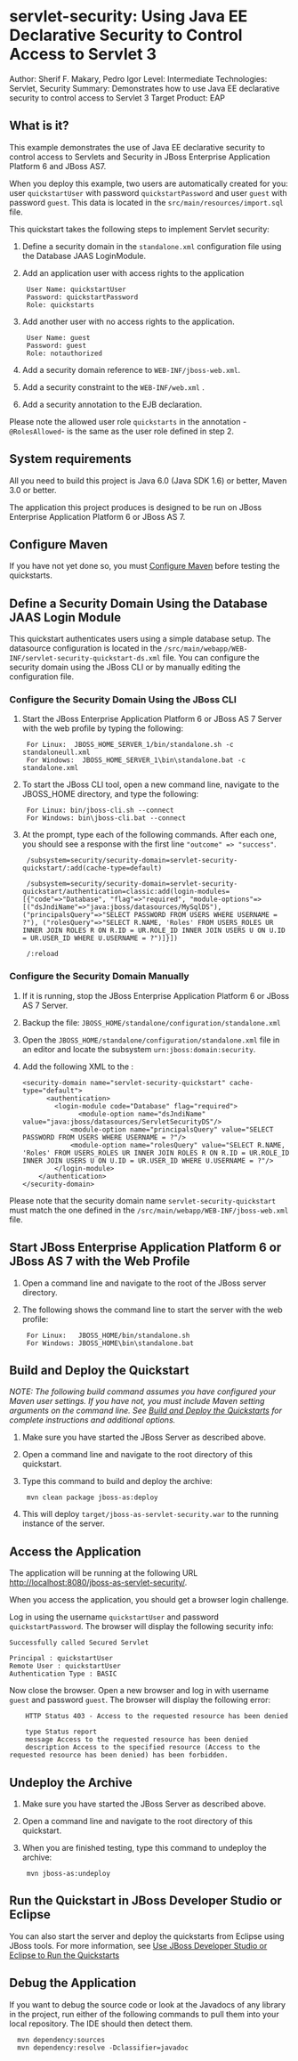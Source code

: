 servlet-security:  Using Java EE Declarative Security to Control Access to Servlet 3
====================
Author: Sherif F. Makary, Pedro Igor
Level: Intermediate
Technologies: Servlet, Security
Summary: Demonstrates how to use Java EE declarative security to control access to Servlet 3
Target Product: EAP

What is it?
-----------

This example demonstrates the use of Java EE declarative security to control access to Servlets and Security in JBoss Enterprise Application Platform 6 and JBoss AS7.

When you deploy this example, two users are automatically created for you: user `quickstartUser` with password `quickstartPassword` and user `guest` with password `guest`. This data is located in the `src/main/resources/import.sql` file. 

This quickstart takes the following steps to implement Servlet security:

1. Define a security domain in the `standalone.xml` configuration file using the Database JAAS LoginModule.
2. Add an application user with access rights to the application

        User Name: quickstartUser
        Password: quickstartPassword
        Role: quickstarts
3. Add another user with no access rights to the application.

        User Name: guest
        Password: guest
        Role: notauthorized
4. Add a security domain reference to `WEB-INF/jboss-web.xml`.
5. Add a security constraint to the `WEB-INF/web.xml` .
6. Add a security annotation to the EJB declaration.

Please note the allowed user role `quickstarts` in the annotation -`@RolesAllowed`- is the same as the user role defined in step 2.


System requirements
-------------------

All you need to build this project is Java 6.0 (Java SDK 1.6) or better, Maven 3.0 or better.

The application this project produces is designed to be run on JBoss Enterprise Application Platform 6 or JBoss AS 7. 


Configure Maven
---------------

If you have not yet done so, you must [Configure Maven](../README.md#mavenconfiguration) before testing the quickstarts.


Define a Security Domain Using the Database JAAS Login Module
---------------

This quickstart authenticates users using a simple database setup. The datasource configuration is located in the `/src/main/webapp/WEB-INF/servlet-security-quickstart-ds.xml` file. You can configure the security domain using the JBoss CLI or by manually editing the configuration file.

### Configure the Security Domain Using the JBoss CLI

1. Start the JBoss Enterprise Application Platform 6 or JBoss AS 7 Server with the web profile by typing the following: 

        For Linux:  JBOSS_HOME_SERVER_1/bin/standalone.sh -c standaloneull.xml
        For Windows:  JBOSS_HOME_SERVER_1\bin\standalone.bat -c standalone.xml
2. To start the JBoss CLI tool, open a new command line, navigate to the JBOSS_HOME directory, and type the following:
    
        For Linux: bin/jboss-cli.sh --connect
        For Windows: bin\jboss-cli.bat --connect
3. At the prompt, type each of the following commands. After each one, you should see a response with the first line `"outcome" => "success"`.

        /subsystem=security/security-domain=servlet-security-quickstart/:add(cache-type=default)

        /subsystem=security/security-domain=servlet-security-quickstart/authentication=classic:add(login-modules=[{"code"=>"Database", "flag"=>"required", "module-options"=>[("dsJndiName"=>"java:jboss/datasources/MySqlDS"),("principalsQuery"=>"SELECT PASSWORD FROM USERS WHERE USERNAME = ?"), ("rolesQuery"=>"SELECT R.NAME, 'Roles' FROM USERS_ROLES UR INNER JOIN ROLES R ON R.ID = UR.ROLE_ID INNER JOIN USERS U ON U.ID = UR.USER_ID WHERE U.USERNAME = ?")]}])

        /:reload


### Configure the Security Domain Manually

1.  If it is running, stop the JBoss Enterprise Application Platform 6 or JBoss AS 7 Server.
2.  Backup the file: `JBOSS_HOME/standalone/configuration/standalone.xml`
3.  Open the `JBOSS_HOME/standalone/configuration/standalone.xml` file in an editor and locate the subsystem `urn:jboss:domain:security`. 
4.  Add the following XML to the :

      	<security-domain name="servlet-security-quickstart" cache-type="default">
    	      <authentication>
          	    <login-module code="Database" flag="required">
            	      <module-option name="dsJndiName" value="java:jboss/datasources/ServletSecurityDS"/>
                    <module-option name="principalsQuery" value="SELECT PASSWORD FROM USERS WHERE USERNAME = ?"/>
                    <module-option name="rolesQuery" value="SELECT R.NAME, 'Roles' FROM USERS_ROLES UR INNER JOIN ROLES R ON R.ID = UR.ROLE_ID INNER JOIN USERS U ON U.ID = UR.USER_ID WHERE U.USERNAME = ?"/>
                </login-module>
            </authentication>
        </security-domain>
    
Please note that the security domain name `servlet-security-quickstart` must match the one defined in the `/src/main/webapp/WEB-INF/jboss-web.xml` file.


Start JBoss Enterprise Application Platform 6 or JBoss AS 7 with the Web Profile
-------------------------

1. Open a command line and navigate to the root of the JBoss server directory.
2. The following shows the command line to start the server with the web profile:

        For Linux:   JBOSS_HOME/bin/standalone.sh
        For Windows: JBOSS_HOME\bin\standalone.bat


<a id="buildanddeploy"></a>
Build and Deploy the Quickstart
-------------------------

_NOTE: The following build command assumes you have configured your Maven user settings. If you have not, you must include Maven setting arguments on the command line. See [Build and Deploy the Quickstarts](../README.md#buildanddeploy) for complete instructions and additional options._

1. Make sure you have started the JBoss Server as described above.
2. Open a command line and navigate to the root directory of this quickstart.
3. Type this command to build and deploy the archive:

        mvn clean package jboss-as:deploy

4. This will deploy `target/jboss-as-servlet-security.war` to the running instance of the server.

<a id="accesstheapp"></a>
Access the Application 
---------------------

The application will be running at the following URL <http://localhost:8080/jboss-as-servlet-security/>.

When you access the application, you should get a browser login challenge. 

Log in using the username `quickstartUser` and password `quickstartPassword`. The browser will display the following security info:

    Successfully called Secured Servlet

    Principal : quickstartUser
    Remote User : quickstartUser
    Authentication Type : BASIC

Now close the browser. Open a new browser and log in with username `guest` and password `guest`. The browser will display the following error:

        HTTP Status 403 - Access to the requested resource has been denied

        type Status report
        message Access to the requested resource has been denied
        description Access to the specified resource (Access to the requested resource has been denied) has been forbidden.


Undeploy the Archive
--------------------

1. Make sure you have started the JBoss Server as described above.
2. Open a command line and navigate to the root directory of this quickstart.
3. When you are finished testing, type this command to undeploy the archive:

        mvn jboss-as:undeploy


Run the Quickstart in JBoss Developer Studio or Eclipse
-------------------------------------
You can also start the server and deploy the quickstarts from Eclipse using JBoss tools. For more information, see [Use JBoss Developer Studio or Eclipse to Run the Quickstarts](../README.md#useeclipse) 


Debug the Application
------------------------------------

If you want to debug the source code or look at the Javadocs of any library in the project, run either of the following commands to pull them into your local repository. The IDE should then detect them.

      mvn dependency:sources
      mvn dependency:resolve -Dclassifier=javadoc